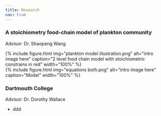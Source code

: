 ```yaml
---
title: Research
nav: true
---
```


### A stoichiometry food-chain model of plankton community
Advisor: Dr. Shaopeng Wang

<!--
{% include figure.html img="plankton model illustration.png" alt="intro image here" caption="2 level food chain model with stoichiometric constrains in red" width="100%" %}
-->

<div class="row">
  <div class="column">
    {% include figure.html img="plankton model illustration.png" alt="intro image here" caption="2 level food chain model with stoichiometric constrains in red" width="100%" %}
  </div>
  <div class="column">
    {% include figure.html img="equations both.png" alt="intro image here" caption="Model" width="100%" %}
  </div>
</div>


### Dartmouth College <br/>
Advisor: Dr. Dorothy Wallace

- ddd


